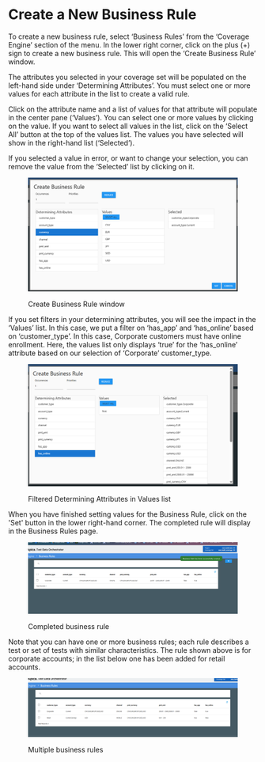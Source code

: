 # Create a New Business Rule

To create a new business rule, select ‘Business Rules’ from the ‘Coverage Engine’ section of the menu.  In the lower right corner, click on the plus (+) sign to create a new business rule.  This will open the ‘Create Business Rule’ window.

The attributes you selected in your coverage set will be populated on the left-hand side under ‘Determining Attributes’.  You must select one or more values for each attribute in the list to create a valid rule.

Click on the attribute name and a list of values for that attribute will populate in the center pane (‘Values’).  You can select one or more values by clicking on the value.  If you want to select all values in the list, click on the ‘Select All’ button at the top of the values list.  The values you have selected will show in the right-hand list (‘Selected’).&#x20;

If you selected a value in error, or want to change your selection, you can remove the value from the ‘Selected’ list by clicking on it.&#x20;

<figure><img src="../../../../../.gitbook/assets/image (930).png" alt=""><figcaption><p>Create Business Rule window</p></figcaption></figure>

If you set filters in your determining attributes, you will see the impact in the ‘Values’ list. In this case, we put a filter on ‘has\_app’ and ‘has\_online’ based on ‘customer\_type’. In this case, Corporate customers must have online enrollment. Here, the values list only displays ‘true’ for the ‘has\_online’ attribute based on our selection of ‘Corporate’ customer\_type.

<figure><img src="../../../../../.gitbook/assets/image (931).png" alt=""><figcaption><p>Filtered Determining Attributes in Values list</p></figcaption></figure>

When you have finished setting values for the Business Rule, click on the 'Set' button in the lower right-hand corner.  The completed rule will display in the Business Rules page.

<figure><img src="../../../../../.gitbook/assets/image (932).png" alt=""><figcaption><p>Completed business rule</p></figcaption></figure>

Note that you can have one or more business rules; each rule describes a test or set of tests with similar characteristics.  The rule shown above is for corporate accounts; in the list below one has been added for retail accounts.

<figure><img src="../../../../../.gitbook/assets/image (933).png" alt=""><figcaption><p>Multiple business rules</p></figcaption></figure>
